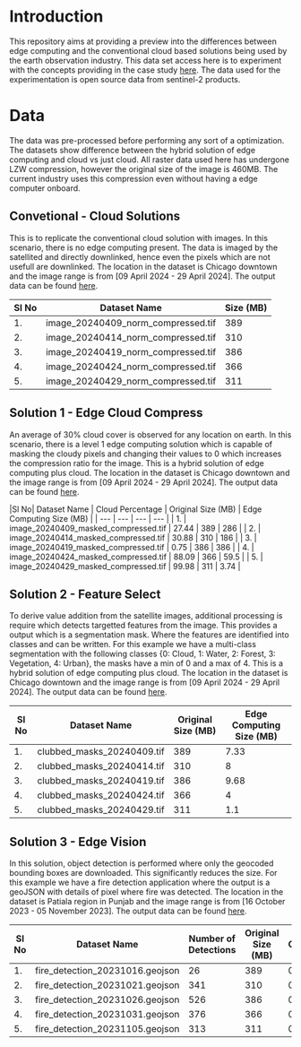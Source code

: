 # Introduction  
This repository aims at providing a preview into the differences between edge computing and the conventional cloud based solutions being used by the earth observation industry. This data set access here is to experiment with the concepts providing in the case study [here](). The data used for the experimentation is open source data from sentinel-2 products.   

# Data  
The data was pre-processed before performing any sort of a optimization. The datasets show difference between the hybrid solution of edge computing and cloud vs just cloud. All raster data used here has undergone LZW compression, however the original size of the image is 460MB. The current industry uses this compression even without having a edge computer onboard. 

## Convetional - Cloud Solutions  
This is to replicate the conventional cloud solution with images. In this scenario, there is no edge computing present. The data is imaged by the satellited and directly downlinked, hence even the pixels which are not usefull are downlinked. The location in the dataset is Chicago downtown and the image range is from [09 April 2024 - 29 April 2024]. The output data can be found [here](https://workdrive.zohopublic.in/external/b78df4780a28d02bb3f71381bd80ce78b6b336efd5680e9b93993cabdc5b28d2).  

|Sl No| Dataset Name | Size (MB) | 
| --- | --- | --- |
| 1. | image_20240409_norm_compressed.tif | 389 |
| 2. | image_20240414_norm_compressed.tif | 310 |
| 3. | image_20240419_norm_compressed.tif | 386 |
| 4. | image_20240424_norm_compressed.tif | 366 |
| 5. | image_20240429_norm_compressed.tif | 311 |

## Solution 1 - Edge Cloud Compress  
An average of 30% cloud cover is observed for any location on earth. In this scenario, there is a level 1 edge computing solution which is capable of masking the cloudy pixels and changing their values to 0 which increases the compression ratio for the image. This is a hybrid solution of edge computing plus cloud. The location in the dataset is Chicago downtown and the image range is from [09 April 2024 - 29 April 2024]. The output data can be found [here](https://workdrive.zohopublic.in/external/9b5a660f50a168297313a3404bfd62fba5b7d1dbf1ba4433ee6ef73de6be2add).  
 

|Sl No| Dataset Name | Cloud Percentage | Original Size (MB) | Edge Computing Size (MB) |
| --- | --- | --- | --- |
| 1. | image_20240409_masked_compressed.tif | 27.44 | 389 | 286 |
| 2. | image_20240414_masked_compressed.tif | 30.88 | 310 | 186 |
| 3. | image_20240419_masked_compressed.tif | 0.75 | 386 | 386 |
| 4. | image_20240424_masked_compressed.tif | 88.09 | 366 | 59.5 |
| 5. | image_20240429_masked_compressed.tif | 99.98 | 311 | 3.74 |

## Solution 2 - Feature Select
To derive value addition from the satellite images, additional processing is require which detects targetted features from the image. This provides a output which is a segmentation mask. Where the features are identified into classes and can be written. For this example we have a multi-class segmentation with the following classes {0: Cloud, 1: Water, 2: Forest, 3: Vegetation, 4: Urban}, the masks have a min of 0 and a max of 4. This is a hybrid solution of edge computing plus cloud. The location in the dataset is Chicago downtown and the image range is from [09 April 2024 - 29 April 2024]. The output data can be found [here](https://workdrive.zohopublic.in/external/150a10704d80f6295db564e04adca07f9b4dc424e4336c84844b1b987192b2ef).  


|Sl No| Dataset Name | Original Size (MB) | Edge Computing Size (MB) |
| --- | --- | --- | --- |
| 1. | clubbed_masks_20240409.tif | 389 | 7.33 |
| 2. | clubbed_masks_20240414.tif | 310 | 8 |
| 3. | clubbed_masks_20240419.tif | 386 | 9.68 |
| 4. | clubbed_masks_20240424.tif | 366 | 4 |
| 5. | clubbed_masks_20240429.tif | 311 | 1.1 |

## Solution 3 - Edge Vision
In this solution, object detection is performed where only the geocoded bounding boxes are downloaded. This significantly reduces the size. For this example we have a fire detection application where the output is a geoJSON with details of pixel where fire was detected. The location in the dataset is Patiala region in Punjab and the image range is from [16 October 2023 - 05 November 2023]. The output data can be found [here](https://workdrive.zohopublic.in/external/32d6bdb7f7310222f205e9a1938ae876d01a3dafe7985e301d4afb4f150bacec).    


|Sl No| Dataset Name | Number of Detections | Original Size (MB) | Edge Computing Size (MB) |
| --- | --- | --- | --- | --- |
| 1. | fire_detection_20231016.geojson | 26 | 389 | 0.005 |
| 2. | fire_detection_20231021.geojson | 341 | 310 | 0.062 |
| 3. | fire_detection_20231026.geojson | 526 | 386 | 0.95 |
| 4. | fire_detection_20231031.geojson | 376 | 366 | 0.68 |
| 5. | fire_detection_20231105.geojson | 313 | 311 | 0.57 |